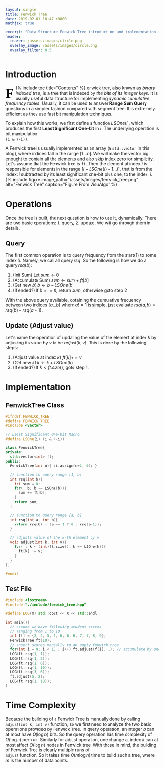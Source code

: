 ```yaml
---
layout: single
title: Fenwick Tree
date: 2019-02-01 10:47 +0800
mathjax: true

excerpt: "Data Structure Fenwick Tree introduction and implementation in C++"
header:
  teaser: /assets/images/circle.png
  overlay_image: /assets/images/circle.png
  overlay_filter: 0.5
---
```


# Introduction
{% include toc title="Contents" %}
<span style = "display:block;
	float:left;
	font-family:Georgia;
	font-size: 310%;
	font-weight: bold;
	line-height: 90%;
	margin-right: 6px;
	margin-bottom:-2px;
	margin-top: 7px;">F</span>enwick tree, also known as *binary indexed tree*, is a tree that is indexed by *the bits of its integer keys*. It is usually useful  data structure for implementing *dynamic cumulative frequency tables*. Usually, it can be used to answer **Range Sum Query** questions in a simpler fashion compared with segment tree. It is extremely efficient as they use fast bit manipulation techniques.
    
To explain how this works, we first define a function $LSOne(i)$, which produces the first **Least Significant One-bit** in $i$. The underlying operation is bit manipulation  
```(i & (-i))```.

A Fenwick tree is usually implemented as an array (a ```std::vector``` in this blog), where indices fall in the range $[1 \ldots n]$. We will make the vector big enought to contain all the elements and also skip index zero for simplicity. Let's assume that the Fenwick tree is ```ft```. Then the element at index $i$ is responsible for elements in the range $[i-LSOne(i)+1 \ldots i]$, that is from the index: $i$ subtracted by its least significant one-bit plus one, to the index: $i$.
{% include figure image_path="/assets/images/fenwick_tree.png" alt="Fenwick Tree" caption="Figure From VisuAlgo" %}


# Operations
Once the tree is built, the next question is how to use it, dynamically. There are two basic operations: 1. query, 2. update. We will go through them in details.

## Query
The first common operation is to query frequency from the start(1) to some index $b$. Namely, we call all query $rsq$. So the following is how we do a query $rsq(b)$:
1. (Init Sum) Let $sum \leftarrow 0$
2. (Accumulate Sum) $sum \leftarrow sum + ft[b]$
3. (Get new $b$) $b \leftarrow b - LSOne(b)$
4. (If ended?) If $b == 0$, return $sum$, otherwise goto step 2

With the above query available, obtaining the cumulative frequency between two indices $[a\ldots b]$ where $a != 1$ is simple, just evaluate $rsq(a, b) = rsq(b) - rsq(a-1)$.

## Update (Adjust value)
Let's name the operation of updating the value of the element at index $k$ by adjusting its value by $v$ to be $adjust(k, v)$. This is done by the following steps:
1. (Adjust value at index $k$) $ft[k] += v$
2. (Get new $k$) $k \leftarrow k + LSOne(k)$
3. (If ended?) If $k < ft.size()$, goto step 1.


# Implementation

## FenwickTree Class

```c++
#ifndef FENWICK_TREE
#define FENWICK_TREE
#include <vector>

// Least Significant One-bit Macro
#define LSOne(i) (i & (-i))

class FenwickTree{
private:
  std::vector<int> ft;
public:
  FenwickTree(int n){ ft.assign(n+1, 0); }

  // function to query range [1, b]
  int rsq(int b){
    int sum = 0;
    for(; b; b -= LSOne(b)){
      sum += ft[b];
    }
    return sum;
  }

  // function to query range [a, b]
  int rsq(int a, int b){
    return rsq(b) - (a == 1 ? 0 : rsq(a-1));
  }

  // adjusts value of the k-th element by v
  void adjust(int k, int v){
    for( ; k < (int)ft.size(); k += LSOne(k)){
      ft[k] += v;
    }
  }
};

#endif

```


## Test File

```c++
#include <iostream>
#include "./include/fenwick_tree.hpp"

#define LOG(X) std::cout << X << std::endl

int main(){
  // assume we have following student scores
  // ranging from 1 to 10
  int f[] = {2, 4, 5, 5, 6, 6, 6, 7, 7, 8, 9};
  FenwickTree ft(10);
  // insert scores manually to an empty fenwick tree
  for(int i = 0; i < 11 ; i++) ft.adjust(f[i], 1); // accumulate by one occurence
  LOG(ft.rsq(1, 1));
  LOG(ft.rsq(1, 2));
  LOG(ft.rsq(1, 6));
  LOG(ft.rsq(1, 10));
  LOG(ft.rsq(3, 6));
  ft.adjust(5, 2);
  LOG(ft.rsq(1, 10));
}
```

# Time Complexity
Because the building of a Fenwick Tree is manually done by calling  
```adjust(int k, int v)``` function, so we first need to analyze the two basic
operations provided by Fenwick Tree. In query operation, an integer $b$ can at most have $O(\log b)$ bits. So the query operation has time complexity of $O(\log n)$ per-run.
Similarly for adjust operation, one change at index $k$ can at most affect $O(\log n)$ nodes in Fenwick tree.
With those in mind, the building of Fenwick Tree is clearly multiple runs of  
```adjust``` function. So it takes time $O(m \log n)$ time to build such a tree, where
$m$ is the number of data points.
